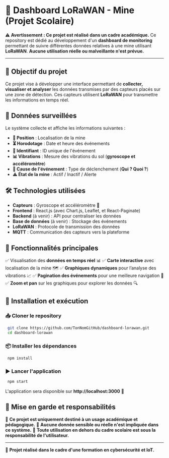 # 📌 Dashboard LoRaWAN - Mine (Projet Scolaire)

⚠️ **Avertissement : Ce projet est réalisé dans un cadre académique.**
Ce repository est dédié au développement d'un **dashboard de monitoring** permettant de suivre différentes données relatives à une mine utilisant **LoRaWAN**. **Aucune utilisation réelle ou malveillante n'est prévue.**

---

## 🎯 **Objectif du projet**
Ce projet vise à développer une interface permettant de **collecter, visualiser et analyser** les données transmises par des capteurs placés sur une zone de détection. Ces capteurs utilisent **LoRaWAN** pour transmettre les informations en temps réel.

## 📡 **Données surveillées**
Le système collecte et affiche les informations suivantes :

- **📍 Position** : Localisation de la mine
- **⏳ Horodotage** : Date et heure des événements
- **📢 Identifiant** : ID unique de l'événement
- **📊 Vibrations** : Mesure des vibrations du sol (**gyroscope et accéléromètre**)
- **🚨 Cause de l'événement** : Type de déclenchement (**Qui ? Quoi ?**)
- **⚠️ État de la mine** : Actif / Inactif / Alerte

## 🛠️ **Technologies utilisées**
- **Capteurs** : Gyroscope et accéléromètre 📡
- **Frontend** : React.js (avec Chart.js, Leaflet, et React-Paginate)
- **Backend** (à venir) : API pour centraliser les données
- **Base de données** (à venir) : Stockage des événements
- **LoRaWAN** : Protocole de transmission des données
- **MQTT** : Communication des capteurs vers la plateforme

## 📌 **Fonctionnalités principales**
✅ Visualisation des **données en temps réel** 📊
✅ **Carte interactive** avec localisation de la mine 🗺️
✅ **Graphiques dynamiques** pour l’analyse des vibrations 📈
✅ **Pagination des événements** pour une meilleure navigation 📑
✅ **Zoom et pan** sur les graphiques pour explorer les données 🔍

## 🚀 **Installation et exécution**
### 📥 **Cloner le repository**
```sh
 git clone https://github.com/TonNomGitHub/dashboard-lorawan.git
 cd dashboard-lorawan
```
### 📦 **Installer les dépendances**
```sh
 npm install
```
### ▶️ **Lancer l'application**
```sh
 npm start
```
L'application sera disponible sur **http://localhost:3000** 🚀

## 📌 **Mise en garde et responsabilités**
🔴 **Ce projet est uniquement destiné à un usage académique et pédagogique.**
🔴 **Aucune donnée sensible ou réelle n'est impliquée dans ce système.**
🔴 **Toute utilisation en dehors du cadre scolaire est sous la responsabilité de l'utilisateur.**

---

🚀 **Projet réalisé dans le cadre d'une formation en cybersécurité et IoT.**



